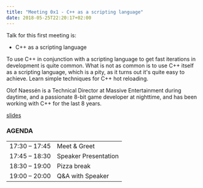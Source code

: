 ```yaml
---
title: "Meeting 0x1 - C++ as a scripting language"
date: 2018-05-25T22:20:17+02:00
---
```


Talk for this first meeting is:
- C++ as a scripting language

To use C++ in conjunction with a scripting language to get fast iterations in development is quite common.
What is not as common is to use C++ itself as a scripting language, which is a pity, as it turns out it's quite easy to achieve. Learn simple techniques for C++ hot reloading.

Olof Naessén is a Technical Director at Massive Entertainment during daytime, and a passionate 8-bit game developer at nighttime, and has been working with C++ for the last 8 years.

[slides](https://olofn.github.io/C%2B%2B%20As%20A%20Scripting%20Language/#1)

### AGENDA

|               |              |
|---------------|--------------|
| 17:30 – 17:45 | Meet & Greet |
| 17:45 – 18:30 | Speaker Presentation |
| 18:30 – 19:00 | Pizza break   |
| 19:00 – 20:00 | Q&A with Speaker          |